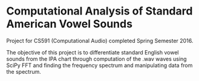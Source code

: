 # Computational Analysis of Standard American Vowel Sounds 
Project for CS591 (Computational Audio) completed Spring Semester 2016.

The objective of this project is to differentiate standard English vowel sounds from the IPA chart through computation of the .wav waves using SciPy FFT and finding the frequency spectrum and manipulating data from the spectrum.

